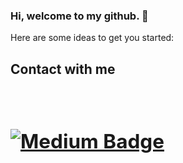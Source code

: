 ### Hi, welcome to my github. 👋

Here are some ideas to get you started:

<b><h2>Contact with me<h2/><b/><br>
 [![Medium Badge](https://img.shields.io/badge/-Medium-757575?style=flat-quare&labelColor=757575&logo=Medium&logoColor=white&link=link)](https://angilierdal.medium.com) 

